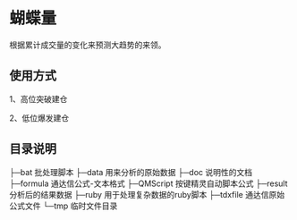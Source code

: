 # 蝴蝶量
根据累计成交量的变化来预测大趋势的来领。

## 使用方式
1、高位突破建仓

2、低位爆发建仓

## 目录说明
├─bat 		批处理脚本
├─data 		用来分析的原始数据
├─doc 		说明性的文档
├─formula 	通达信公式-文本格式
├─QMScript	按键精灵自动脚本公式
├─result 	分析后的结果数据
├─ruby 		用于处理复杂数据的ruby脚本
├─tdxfile 	通达信原始公式文件
└─tmp 		临时文件目录